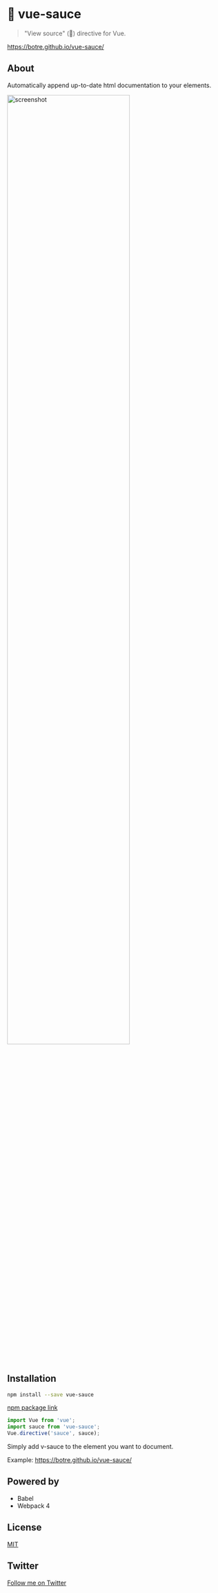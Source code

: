# 🍝 vue-sauce

> "View source" (😬) directive for Vue.

https://botre.github.io/vue-sauce/

## About

Automatically append up-to-date html documentation to your elements.

<img src="example.png" alt="screenshot" width="75%" height="75%">

## Installation

```bash
npm install --save vue-sauce
```

[npm package link](https://www.npmjs.com/package/vue-sauce)

```javascript
import Vue from 'vue';
import sauce from 'vue-sauce';
Vue.directive('sauce', sauce);
```

Simply add v-sauce to the element you want to document.

Example: https://botre.github.io/vue-sauce/

## Powered by

* Babel
* Webpack 4

## License

[MIT](http://opensource.org/licenses/MIT)

## Twitter

[Follow me on Twitter](https://twitter.com/KrolsBjorn)
